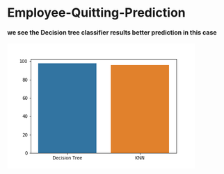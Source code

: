 # Employee-Quitting-Prediction

#### we see the Decision tree classifier results better prediction in this case

![](Different_classifier_results.png)
